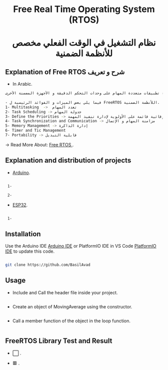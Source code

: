 
<h1 align="center"> Free Real Time Operating System (RTOS) </h1>

<h1 align="center"> نظام التشغيل في الوقت الفعلي مخصص للأنظمة الضمنية </h1>

## Explanation of Free RTOS                    شرح و تعريف 

*  In Arabic.

```bash
التعريف: هو نظام التشغيل في الوقت الفعلي مصمم خصيصا للأنظمة الضمنية. يوفر نواة خفيفة الوزن و فعالة تسمح لك بإنشاء تطبيقات متعددة المهام على وحدات التحكم الدقيقة و الأجهزة المضمنة الأخرى.
 
- فيما يلي بعض الميزات و الفوائد الرئيسية ل FreeRTOS اللأنظمة الضمنية.
1- Multitasking  ->  تعدد المهام
2- Task Scheduling -> جدولة المهام 
3- Define the Priorities -> تحديد الأولويات , يستخدم النظام جدولة وقائية قائمة على الأولوية لإدارة تنفيذ المهمة 
4- Task Synchronization and Communication -> مزامنة المهام و الإتصال 
5- Memory Management -> إدارة الذاكرة
6- Timer and Tic Management 
7- Portability -> قابلية التبديل 

```

-> Read More About: [Free RTOS ](https://en.wikipedia.org/wiki/FreeRTOS).

## Explanation and distribution of projects

 * [Arduino](https://github.com/BasilAvad).

 ```bash

  1-

  2- 

 ```

 * [ESP32](https://github.com/BasilAvad).

 ```bash

  1- 

 ```

## Installation

Use the Arduino IDE [Arduino IDE](https://www.arduino.cc/en/software) or PlatformIO IDE in VS Code [PlatformIO IDE](https://platformio.org) to update this code.

```bash

git clone https://github.com/BasilAvad


```

## Usage

* Include and Call the header file  inside your project.

```cpp


```

* Create an object of MovingAverage using the constructor.

```cpp


```

*  Call a member function of the object in the loop function.

```cpp


```

## FreeRTOS Library Test and Result

 * ⬜ .

 * 🟥 .
